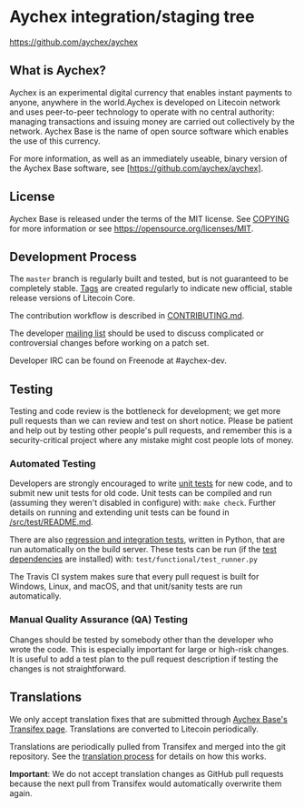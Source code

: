 Aychex integration/staging tree
=====================================


https://github.com/aychex/aychex

What is Aychex?
----------------

Aychex is an experimental digital currency that enables instant payments to
anyone, anywhere in the world.Aychex is developed on Litecoin network and uses peer-to-peer technology to operate
with no central authority: managing transactions and issuing money are carried
out collectively by the network. Aychex Base is the name of open source
software which enables the use of this currency.

For more information, as well as an immediately useable, binary version of
the Aychex Base software, see [https://github.com/aychex/aychex].

License
-------
Aychex Base is released under the terms of the MIT license. See [COPYING](COPYING) for more
information or see https://opensource.org/licenses/MIT.

Development Process
-------------------

The `master` branch is regularly built and tested, but is not guaranteed to be
completely stable. [Tags](https://github.com/aychex/aychex/tags) are created
regularly to indicate new official, stable release versions of Litecoin Core.

The contribution workflow is described in [CONTRIBUTING.md](CONTRIBUTING.md).

The developer [mailing list](https://github.com/aychex/aychex/wiki)
should be used to discuss complicated or controversial changes before working
on a patch set.

Developer IRC can be found on Freenode at #aychex-dev.

Testing
-------

Testing and code review is the bottleneck for development; we get more pull
requests than we can review and test on short notice. Please be patient and help out by testing
other people's pull requests, and remember this is a security-critical project where any mistake might cost people
lots of money.

### Automated Testing

Developers are strongly encouraged to write [unit tests](src/test/README.md) for new code, and to
submit new unit tests for old code. Unit tests can be compiled and run
(assuming they weren't disabled in configure) with: `make check`. Further details on running
and extending unit tests can be found in [/src/test/README.md](/src/test/README.md).

There are also [regression and integration tests](/test), written
in Python, that are run automatically on the build server.
These tests can be run (if the [test dependencies](/test) are installed) with: `test/functional/test_runner.py`

The Travis CI system makes sure that every pull request is built for Windows, Linux, and macOS, and that unit/sanity tests are run automatically.

### Manual Quality Assurance (QA) Testing

Changes should be tested by somebody other than the developer who wrote the
code. This is especially important for large or high-risk changes. It is useful
to add a test plan to the pull request description if testing the changes is
not straightforward.

Translations
------------

We only accept translation fixes that are submitted through [Aychex Base's Transifex page](https://github.com/aychex/projects/).
Translations are converted to Litecoin periodically.

Translations are periodically pulled from Transifex and merged into the git repository. See the
[translation process](readme.md) for details on how this works.

**Important**: We do not accept translation changes as GitHub pull requests because the next
pull from Transifex would automatically overwrite them again.
